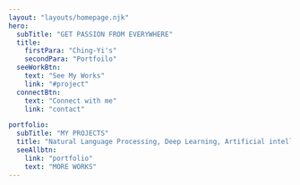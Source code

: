 ```yaml
---
layout: "layouts/homepage.njk"
hero:
  subTitle: "GET PASSION FROM EVERYWHERE"
  title:
    firstPara: "Ching-Yi's"
    secondPara: "Portfoilo"
  seeWorkBtn:
    text: "See My Works"
    link: "#project"
  connectBtn: 
    text: "Connect with me"
    link: "contact"

portfolio:
  subTitle: "MY PROJECTS"
  title: "Natural Language Processing, Deep Learning, Artificial intelligence"
  seeAllbtn:
    link: "portfolio"
    text: "MORE WORKS"
---
```

